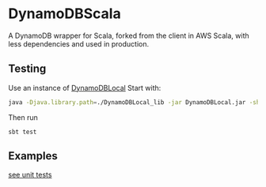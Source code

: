 # DynamoDBScala
A DynamoDB wrapper for Scala, forked from the client in AWS Scala, with less dependencies and used in production.

## Testing
Use an instance of
[DynamoDBLocal](http://docs.aws.amazon.com/amazondynamodb/latest/developerguide/Tools.DynamoDBLocal.html)
Start with:
```bash
java -Djava.library.path=./DynamoDBLocal_lib -jar DynamoDBLocal.jar -sharedDb -inMemory
```

Then run

`sbt test`

## Examples
[see unit tests](src/test/scala/DynamoDBV2Spec.scala)
